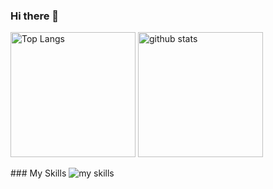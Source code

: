 ### Hi there 👋

<p align="left"> 
<img alt="Top Langs" height="200px" src=https://github-readme-stats.vercel.app/api?username=jnpi-t6&layout=compact&show_icons=true" />
<img alt="github stats" height="200px" src=https://github-readme-stats.vercel.app/api/top-langs/?username=jnpi-t6 />
</p>
### My Skills
<img  alt="my skills" src=https://skillicons.dev/icons?i=js,ts,react,nextjs,html,css,styledcomponents,tailwind,nodejs,npm,github,netlify,supabase,zod />
<!--
**jnpi-t6/jnpi-t6** is a ✨ _special_ ✨ repository because its `README.md` (this file) appears on your GitHub profile.

Here are some ideas to get you started:

- 🔭 I’m currently working on ...
- 🌱 I’m currently learning ...
- 👯 I’m looking to collaborate on ...
- 🤔 I’m looking for help with ...
- 💬 Ask me about ...
- 📫 How to reach me: ...
- 😄 Pronouns: ...
- ⚡ Fun fact: ...
-->
